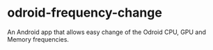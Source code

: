 odroid-frequency-change
=======================

An Android app that allows easy change of the Odroid CPU, GPU and Memory frequencies.
